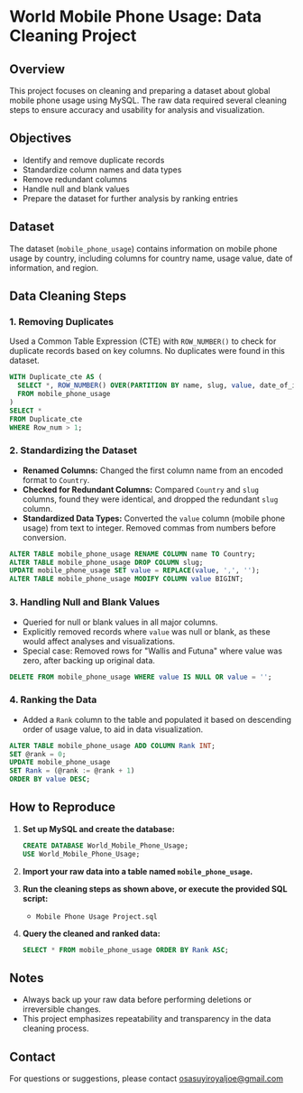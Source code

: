 # World Mobile Phone Usage: Data Cleaning Project

## Overview

This project focuses on cleaning and preparing a dataset about global mobile phone usage using MySQL. The raw data required several cleaning steps to ensure accuracy and usability for analysis and visualization.

## Objectives

- Identify and remove duplicate records
- Standardize column names and data types
- Remove redundant columns
- Handle null and blank values
- Prepare the dataset for further analysis by ranking entries

## Dataset

The dataset (`mobile_phone_usage`) contains information on mobile phone usage by country, including columns for country name, usage value, date of information, and region.

## Data Cleaning Steps

### 1. Removing Duplicates

Used a Common Table Expression (CTE) with `ROW_NUMBER()` to check for duplicate records based on key columns. No duplicates were found in this dataset.

```sql
WITH Duplicate_cte AS (
  SELECT *, ROW_NUMBER() OVER(PARTITION BY name, slug, value, date_of_information, region ORDER BY name) AS Row_num
  FROM mobile_phone_usage
)
SELECT *
FROM Duplicate_cte
WHERE Row_num > 1;
```

### 2. Standardizing the Dataset

- **Renamed Columns:** Changed the first column name from an encoded format to `Country`.
- **Checked for Redundant Columns:** Compared `Country` and `slug` columns, found they were identical, and dropped the redundant `slug` column.
- **Standardized Data Types:** Converted the `value` column (mobile phone usage) from text to integer. Removed commas from numbers before conversion.

```sql
ALTER TABLE mobile_phone_usage RENAME COLUMN name TO Country;
ALTER TABLE mobile_phone_usage DROP COLUMN slug;
UPDATE mobile_phone_usage SET value = REPLACE(value, ',', '');
ALTER TABLE mobile_phone_usage MODIFY COLUMN value BIGINT;
```

### 3. Handling Null and Blank Values

- Queried for null or blank values in all major columns.
- Explicitly removed records where `value` was null or blank, as these would affect analyses and visualizations.
- Special case: Removed rows for "Wallis and Futuna" where value was zero, after backing up original data.

```sql
DELETE FROM mobile_phone_usage WHERE value IS NULL OR value = '';
```

### 4. Ranking the Data

- Added a `Rank` column to the table and populated it based on descending order of usage value, to aid in data visualization.

```sql
ALTER TABLE mobile_phone_usage ADD COLUMN Rank INT;
SET @rank = 0;
UPDATE mobile_phone_usage
SET Rank = (@rank := @rank + 1)
ORDER BY value DESC;
```

## How to Reproduce

1. **Set up MySQL and create the database:**
    ```sql
    CREATE DATABASE World_Mobile_Phone_Usage;
    USE World_Mobile_Phone_Usage;
    ```

2. **Import your raw data into a table named `mobile_phone_usage`.**

3. **Run the cleaning steps as shown above, or execute the provided SQL script:**
    - `Mobile Phone Usage Project.sql`

4. **Query the cleaned and ranked data:**
    ```sql
    SELECT * FROM mobile_phone_usage ORDER BY Rank ASC;
    ```

## Notes

- Always back up your raw data before performing deletions or irreversible changes.
- This project emphasizes repeatability and transparency in the data cleaning process.

## Contact

For questions or suggestions, please contact osasuyiroyaljoe@gmail.com
